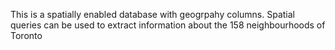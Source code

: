 This is a spatially enabled database with geogrpahy columns. Spatial queries can be used to extract information about the 158 neighbourhoods of Toronto
